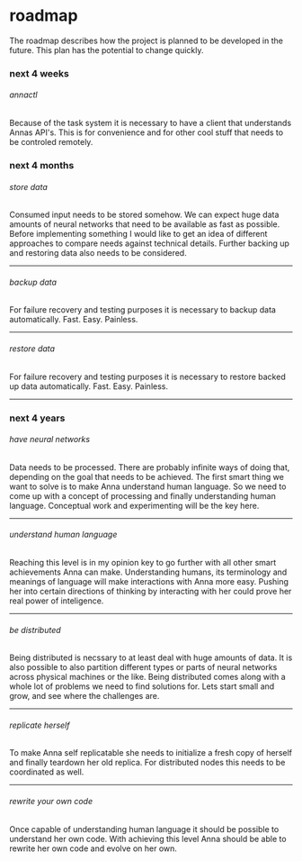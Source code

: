 # roadmap
The roadmap describes how the project is planned to be developed in the future.
This plan has the potential to change quickly.

### next 4 weeks

###### annactl
Because of the task system it is necessary to have a client that understands
Annas API's. This is for convenience and for other cool stuff that needs to be
controled remotely.

### next 4 months

###### store data
Consumed input needs to be stored somehow. We can expect huge data amounts of
neural networks that need to be available as fast as possible. Before
implementing something I would like to get an idea of different approaches to
compare needs against technical details. Further backing up and restoring data
also needs to be considered.

---

###### backup data
For failure recovery and testing purposes it is necessary to backup data
automatically. Fast. Easy. Painless.

---

###### restore data
For failure recovery and testing purposes it is necessary to restore backed up
data automatically. Fast. Easy. Painless.

---

### next 4 years

###### have neural networks
Data needs to be processed. There are probably infinite ways of doing that,
depending on the goal that needs to be achieved. The first smart thing we want
to solve is to make Anna understand human language. So we need to come up with
a concept of processing and finally understanding human language. Conceptual
work and experimenting will be the key here.

---

###### understand human language
Reaching this level is in my opinion key to go further with all other smart
achievements Anna can make. Understanding humans, its terminology and meanings
of language will make interactions with Anna more easy. Pushing her into
certain directions of thinking by interacting with her could prove her real
power of inteligence.

---

###### be distributed
Being distributed is necssary to at least deal with huge amounts of data. It is
also possible to also partition different types or parts of neural networks
across physical machines or the like. Being distributed comes along with a
whole lot of problems we need to find solutions for. Lets start small and grow,
and see where the challenges are.

---

###### replicate herself
To make Anna self replicatable she needs to initialize a fresh copy of herself
and finally teardown her old replica. For distributed nodes this needs to be
coordinated as well.

---

###### rewrite your own code
Once capable of understanding human language it should be possible to
understand her own code. With achieving this level Anna should be able to
rewrite her own code and evolve on her own.
